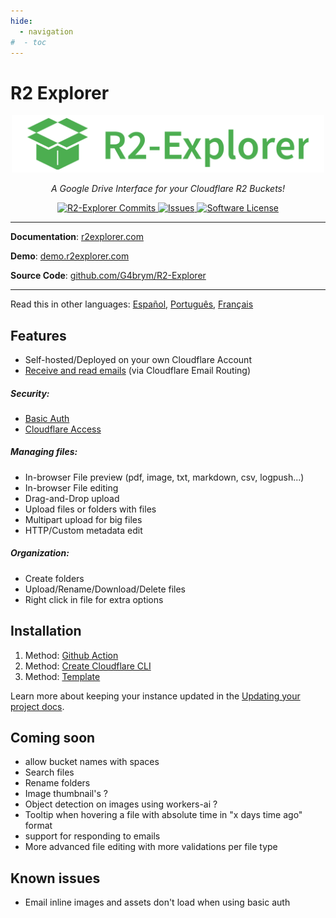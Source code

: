 ```yaml
---
hide:
  - navigation
#  - toc
---
```


# R2 Explorer

<div align="center">
  <a href="https://r2explorer.com/">
    <img src="https://raw.githubusercontent.com/G4brym/R2-explorer/refs/heads/main/packages/docs/pages/assets/r2-explorer-logo.png" width="500" height="auto" alt="R2-Explorer"/>
  </a>
</div>

<p align="center">
    <em>A Google Drive Interface for your Cloudflare R2 Buckets!</em>
</p>

<p align="center">
    <a href="https://github.com/G4brym/R2-Explorer/commits/main" target="_blank">
      <img src="https://img.shields.io/github/commit-activity/m/G4brym/R2-Explorer?label=Commits&style=social" alt="R2-Explorer Commits">
  </a>
    <a href="https://github.com/G4brym/R2-Explorer/issues" target="_blank">
      <img src="https://img.shields.io/github/issues/G4brym/R2-Explorer?style=social" alt="Issues">
  </a>
    <a href="https://github.com/G4brym/R2-Explorer/blob/main/LICENSE" target="_blank">
      <img src="https://img.shields.io/badge/license-MIT-brightgreen.svg?style=social" alt="Software License">
  </a>
</p>

<hr />

**Documentation**: <a href="https://r2explorer.com/">r2explorer.com</a>

**Demo**: <a href="https://demo.r2explorer.com/">demo.r2explorer.com</a>

**Source Code**: <a href="https://github.com/G4brym/R2-Explorer/">github.com/G4brym/R2-Explorer</a>

<hr />

Read this in other languages: [Español](https://r2explorer-dev.translate.goog/?_x_tr_sl=en&_x_tr_tl=es&_x_tr_hl=es&_x_tr_pto=wapp),
[Português](https://r2explorer-dev.translate.goog/?_x_tr_sl=en&_x_tr_tl=pt-PT&_x_tr_hl=pt-PT&_x_tr_pto=wapp),
[Français](https://r2explorer-dev.translate.goog/?_x_tr_sl=en&_x_tr_tl=fr&_x_tr_hl=fr&_x_tr_pto=wapp)

## Features

- Self-hosted/Deployed on your own Cloudflare Account
- [Receive and read emails](https://r2explorer.com/guides/setup-email-explorer/) (via Cloudflare Email Routing)

##### Security:
- [Basic Auth](https://r2explorer.com/getting-started/security/#basic-auth)
- [Cloudflare Access](https://r2explorer.com/getting-started/security/#authenticating-with-cloudflare-access)

##### Managing files:
- In-browser File preview (pdf, image, txt, markdown, csv, logpush...)
- In-browser File editing
- Drag-and-Drop upload
- Upload files or folders with files
- Multipart upload for big files
- HTTP/Custom metadata edit

##### Organization:
- Create folders
- Upload/Rename/Download/Delete files
- Right click in file for extra options

## Installation

1. Method: [Github Action](https://r2explorer.com/getting-started/creating-a-new-project/#1st-method-github-action-recommended)
2. Method: [Create Cloudflare CLI](https://r2explorer.com/getting-started/creating-a-new-project/#2nd-method-create-cloudflare)
3. Method: [Template](https://github.com/G4brym/R2-Explorer/tree/main/template)

Learn more about keeping your instance updated in the [Updating your project docs](https://r2explorer.com/getting-started/updating-your-project/).

## Coming soon

- allow bucket names with spaces
- Search files
- Rename folders
- Image thumbnail's ?
- Object detection on images using workers-ai ?
- Tooltip when hovering a file with absolute time in "x days time ago" format
- support for responding to emails
- More advanced file editing with more validations per file type

## Known issues

- Email inline images and assets don't load when using basic auth

